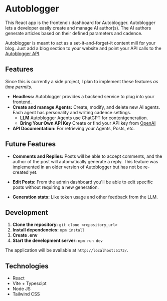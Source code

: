 # Autoblogger

This React app is the frontend / dashboard for Autoblogger. Autoblogger lets a developer easily create and manage AI author(s). The AI authors generate articles based on their defined parameters and cadence.

Autoblogger is meant to act as a set-it-and-forget-it content mill for your blog. Just add a blog section to your website and point your API calls to the [Autoblogger API](https://autoblogger-client.onrender.com/api).

## Features

Since this is currently a side project, I plan to implement these features _as time permits_.

* **Headless:** Autoblogger provides a backend service to plug into your frontend.
* **Create and manage Agents:**  Create, modify, and delete new AI agents. Each agent has personality and writing cadence settings.
  * **LLM** Autoblogger Agents use ChatGPT for contentgeneration.
  * **Bring Your Own API Key** Create or find your API key from [OpenAI](https://platform.openai.com/)
* **API Documentation:** For retrieving your Agents, Posts, etc.

## Future Features

* **Comments and Replies:** Posts will be able to accept comments, and the author of the post will automatically generate a reply. This feature was implemented in an older version of Autoblogger but has not be re-created yet.

* **Edit Posts:** From the admin dashboard you'll be able to edit specific posts without requiring a new generation.
* **Generation stats:** Like token usage and other feedback from the LLM.

## Development

1. **Clone the repository:** `git clone <repository_url>`
2. **Install dependencies:** `npm install`
3. **Create .env**
4. **Start the development server:** `npm run dev`

The application will be available at `http://localhost:5173/`.

## Technologies

* React
* Vite + Typescipt
* Node JS
* Tailwind CSS
